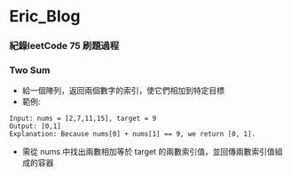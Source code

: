 # Eric_Blog

### 紀錄leetCode 75 刷題過程

### Two Sum 
* 給一個陣列，返回兩個數字的索引，使它們相加到特定目標
* 範例:
```
Input: nums = [2,7,11,15], target = 9
Output: [0,1]
Explanation: Because nums[0] + nums[1] == 9, we return [0, 1].
```
* 需從 nums 中找出兩數相加等於 target 的兩數索引值，並回傳兩數索引值組成的容器
